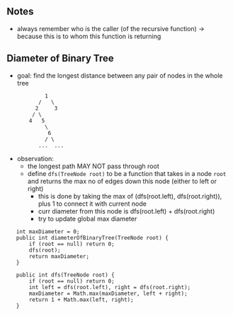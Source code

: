 ## Notes
- always remember who is the caller (of the recursive function)
  -> because this is to whom this function is returning 

## Diameter of Binary Tree
- goal: find the longest distance between any pair of nodes in the whole tree

```
            1
          /   \
         2     3
        / \
       4   5
            \
             6
            / \
          ...  ...
```

- observation:
  - the longest path MAY NOT pass through root
  - define ```dfs(TreeNode root)``` to be a function that takes in a node ```root``` and returns the max no of edges down this node (either to left or right)
    - this is done by taking the max of (dfs(root.left), dfs(root.right)), plus 1 to connect it with current node
    - curr diameter from this node is dfs(root.left) + dfs(root.right)
    - try to update global max diameter
  
 ```
    int maxDiameter = 0;
    public int diameterOfBinaryTree(TreeNode root) {
        if (root == null) return 0;
        dfs(root);
        return maxDiameter;
    }
    
    public int dfs(TreeNode root) {
        if (root == null) return 0;
        int left = dfs(root.left), right = dfs(root.right);
        maxDiameter = Math.max(maxDiameter, left + right);
        return 1 + Math.max(left, right);
    }
```
